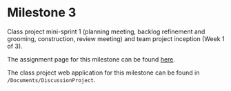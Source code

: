 # Milestone 3
Class project mini-sprint 1 (planning meeting, backlog refinement and grooming, construction, review meeting) and team project inception (Week 1 of 3).

The assignment page for this milestone can be found [here](http://www.wou.edu/~morses/classes/cs46x/assignments/t2/M3.html).

The class project web application for this milestone can be found in `/Documents/DiscussionProject`.